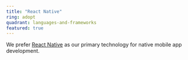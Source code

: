 ```yaml
---
title: "React Native"
ring: adopt
quadrant: languages-and-frameworks
featured: true
---
```


We prefer [React Native](https://reactnative.dev/) as our primary technology for native mobile app development.
